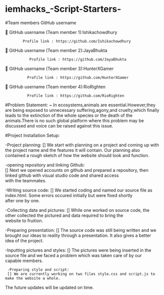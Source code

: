 # iemhacks_-Script-Starters-
#Team members GitHub username 


	GitHub username (Team member 1):Ishikachowdhury

            Profile link : https://github.com/Ishikachowdhury
            

	GitHub username (Team member 2):JayaBhukta
               
               Profile link : https://github.com/JayaBhukta
               
               
	GitHub username (Team member 3):HunterXGamer
       
              Profile link : https://github.com/HunterXGamer
              

	GitHub username (Team member 4):RioRighten
             
              Profile link : https://github.com/RioRighten

#Problem Statement:
~ In ecosystems,animals are essential.However,they are being exposed to unnecessary suffering,agony,and cruelty,which finally
leads to the extinction of the whole species or the death of the animals.There is no such global platform where this problem
may be discussed and voice can be raised against this issue.


#Project Installation Setup:

-Project planning:
      [] We start with planning on a project and coming up with the project name and the features it will contain.
      Our planning also contained a rough sketch of how the website should look and function.

   -opening repository and linking Github:    
       [] Next we opened accounts on github and prepared a repository, then linked github with visual studio code and shared access with the teammates.

 -Writing source code:
      [] We started coding and named our source file as index.html. Some errors occured initially but were fixed shortly after one by one. 

 -Collecting data and pictures:
      [] While one worked on source code, the other collected the pictured and data required to bring the website to fruition.  

 -Preparing presentation: 
       [] The source code was still being written and we brought our ideas to reality through a presentation. It also gives a better idea of the project.

   -Inputting pictures and styles: 
     [] The pictures were being inserted in the source file and we faced a problem which was taken care of by our capable members.

     -Preparing style and script:  
     [] We are currently working on two files style.css and script.js to make the website a whole. 
The future updates will be updated on time.
 
